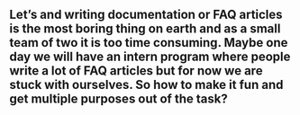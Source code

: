 ## Let’s and writing documentation or FAQ articles is the most boring thing on earth and as a small team of two it is too time consuming. Maybe one day we will have an intern program where people write a lot of FAQ articles but for now we are stuck with ourselves. So how to make it fun and get multiple purposes out of the task?
